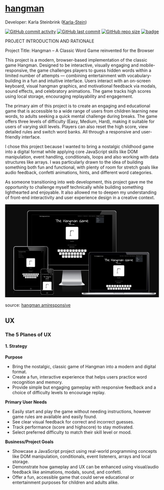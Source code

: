 
# [hangman](https://karla-stein.github.io/hangman)

Developer: Karla Steinbrink ([Karla-Stein](https://www.github.com/Karla-Stein))

[![GitHub commit activity](https://img.shields.io/github/commit-activity/t/Karla-Stein/hangman)](https://www.github.com/Karla-Stein/hangman/commits/main)
[![GitHub last commit](https://img.shields.io/github/last-commit/Karla-Stein/hangman)](https://www.github.com/Karla-Stein/hangman/commits/main)
[![GitHub repo size](https://img.shields.io/github/repo-size/Karla-Stein/hangman)](https://www.github.com/Karla-Stein/hangman)
[![badge](https://img.shields.io/badge/deployment-GitHub_Pages-purple)](https://karla-stein.github.io/hangman)

PROJECT INTRODUCTION AND RATIONALE 

Project Title: Hangman – A Classic Word Game reinvented for the Browser

This project is a modern, browser-based implementation of the classic game Hangman. Designed to be interactive, visually engaging and mobile-responsive, the game challenges players to guess hidden words within a limited number of attempts — combining entertainment with vocabulary-building in a fun and intuitive interface. Users interact with an on-screen keyboard, visual hangman graphics, and motivational feedback via modals, sound effects, and celebratory animations. The game tracks high scores using local storage, encouraging replayability and engagement.

The primary aim of this project is to create an engaging and educational game that is accessible to a wide range of users from children learning new words, to adults seeking a quick mental challenge during breaks. The game offers three levels of difficulty (Easy, Medium, Hard), making it suitable for users of varying skill levels. Players can also reset the high score, view detailed rules and switch word banks. All through a responsive and user-friendly interface.

I chose this project because I wanted to bring a nostalgic childhood game into a digital format while applying core JavaScript skills like DOM manipulation, event handling, conditionals, loops and also working with data structures like arrays. I was particularly drawn to the idea of building something both fun and functional, with plenty of room for stretch goals like audio feedback, confetti animations, hints, and different word categories.

As someone transitioning into web development, this project gave me the opportunity to challenge myself technically while building something lighthearted and enjoyable. It also allowed me to deepen my understanding of front-end interactivity and user experience design in a creative context.


![screenshot](./documentation/responsivness/mockups.jpeg)

source: [hangman amiresponsive](https://ui.dev/amiresponsive?url=https://karla-stein.github.io/hangman)

## UX

### The 5 Planes of UX

#### 1. Strategy

**Purpose**
-	Bring the nostalgic, classic game of Hangman into a modern and digital format.
-	Create a fun, interactive experience that helps users practice word recognition and memory.
-	Provide simple but engaging gameplay with responsive feedback and a choice of difficulty levels to encourage replay.


**Primary User Needs**
-	Easily start and play the game without needing instructions, however game rules are available and easily found.
-	See clear visual feedback for correct and incorrect guesses.
-	Track performance (score and highscore) to stay motivated.
-	Select preferred difficulty to match their skill level or mood.


**Business/Project Goals**
-	Showcase a JavaScript project using real-world programming concepts like DOM manipulation, conditionals, event listeners, arrays and local storage.
-	Demonstrate how gameplay and UX can be enhanced using visual/audio feedback like animations, modals, sound, and confetti.
-	Offer a fun, accessible game that could serve educational or entertainment purposes for children and adults alike.
